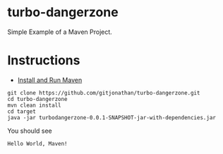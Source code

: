 turbo-dangerzone
================

Simple Example of a Maven Project.

Instructions
===

 - [Install and Run Maven](https://gist.github.com/gitjonathan/5778843)

```
git clone https://github.com/gitjonathan/turbo-dangerzone.git
cd turbo-dangerzone
mvn clean install
cd target
java -jar turbodangerzone-0.0.1-SNAPSHOT-jar-with-dependencies.jar
```

You should see
```
Hello World, Maven!
```


